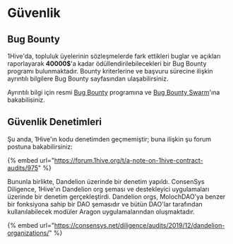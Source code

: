 # Güvenlik

## Bug Bounty

1Hive'da, topluluk üyelerinin sözleşmelerde fark ettikleri buglar ve açıkları raporlayarak **40000$**'a kadar ödüllendirilebilecekleri bir Bug Bounty programı bulunmaktadır. Bounty kriterlerine ve başvuru sürecine ilişkin ayrıntılı bilgilere Bug Bounty sayfasından ulaşabilirsiniz.

Ayrıntılı bilgi için resmi [Bug Bounty](bug-bounty.md) programına ve [Bug Bounty Swarm](../swarms/bug-bounty.md)'ına bakabilisiniz.

## Güvenlik Denetimleri

Şu anda, 1Hive'ın kodu denetimden geçmemiştir; buna ilişkin şu forum postuna bakabilirsiniz:

{% embed url="https://forum.1hive.org/t/a-note-on-1hive-contract-audits/975" %}

Bununla birlikte, Dandelion üzerinde bir denetim yapıldı. ConsenSys Diligence, 1Hive'ın Dandelion org şeması ve destekleyici uygulamaları üzerinde bir denetim gerçekleştirdi. Dandelion orgs, MolochDAO'ya benzer bir fonksiyona sahip bir DAO şemasıdır ve bütün DAO'lar tarafından kullanılabilecek modüler Aragon uygulamalarından oluşmaktadır.

{% embed url="https://consensys.net/diligence/audits/2019/12/dandelion-organizations/" %}



